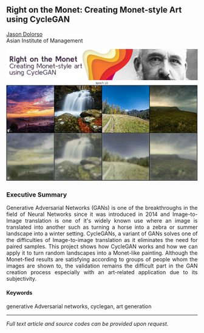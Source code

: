 ## Right on the Monet: Creating Monet-style Art using CycleGAN

[Jason Dolorso](https://www.linkedin.com/in/jasondolorso/)  
Asian Institute of Management

[<img src="../images/Monet2.png"/>](https://raw.githubusercontent.com/jasondolorso/jasondolorso.github.io/master/images/Monet2.png)
[<img src="../images/Monet.gif"/>](https://raw.githubusercontent.com/jasondolorso/jasondolorso.github.io/master/images/Monet.gif)

### Executive Summary
<p align="justify">
Generative Adversarial Networks (GANs) is one of the breakthroughs in the field of Neural Networks since it was introduced in 2014 and Image-to-Image translation is one of it's widely known use where an image is translated into another such as turning a horse into a zebra or summer landscape into a winter setting. CycleGANs, a variant of GANs solves one of the difficulties of Image-to-image translation as it eliminates the need for paired samples. This project shows how CycleGAN works and how we can apply it to turn random landscapes into a Monet-like painting. Although the Monet-fied results are satisfying according to groups of people whom the images are shown to, the validation remains the difficult part in the GAN creation process especially with an art-related application due to its subjectivity.
</p>

#### Keywords

generative Adversarial networks, cyclegan, art generation


---
*Full text article and source codes can be provided upon request*.


